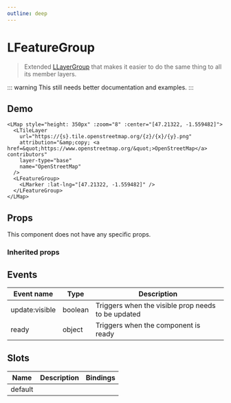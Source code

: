 ```yaml
---
outline: deep
---
```


# LFeatureGroup

> Extended [LLayerGroup](/components/l-layer-group.html) that makes it easier to do the same thing to all its member layers.

::: warning
This still needs better documentation and examples.
:::

## Demo

<script setup>
import L from "leaflet";
import "leaflet/dist/leaflet.css";
import { LMap, LTileLayer, LFeatureGroup, LMarker } from '@vue-leaflet/vue-leaflet';
</script>

<LMap style="height: 350px" :zoom="8" :center="[47.21322, -1.559482]">
  <LTileLayer
    url="https://{s}.tile.openstreetmap.org/{z}/{x}/{y}.png"
    attribution="&amp;copy; <a href=&quot;https://www.openstreetmap.org/&quot;>OpenStreetMap</a> contributors"
    layer-type="base"
    name="OpenStreetMap"
  />
  <LFeatureGroup>
    <LMarker :lat-lng="[47.21322, -1.559482]" />
  </LFeatureGroup>
</LMap>

```vue
<LMap style="height: 350px" :zoom="8" :center="[47.21322, -1.559482]">
  <LTileLayer
    url="https://{s}.tile.openstreetmap.org/{z}/{x}/{y}.png"
    attribution="&amp;copy; <a href=&quot;https://www.openstreetmap.org/&quot;>OpenStreetMap</a> contributors"
    layer-type="base"
    name="OpenStreetMap"
  />
  <LFeatureGroup>
    <LMarker :lat-lng="[47.21322, -1.559482]" />
  </LFeatureGroup>
</LMap>
```

## Props

This component does not have any specific props.

### Inherited props

<!--@include: ./props/layer-group-props.md-->

## Events

| Event name     | Type    | Description                                        |
| -------------- | ------- | -------------------------------------------------- |
| update:visible | boolean | Triggers when the visible prop needs to be updated |
| ready          | object  | Triggers when the component is ready               |

## Slots

| Name    | Description | Bindings |
| ------- | ----------- | -------- |
| default |             |          |
